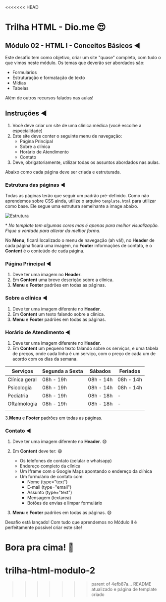 <<<<<<< HEAD
# Trilha HTML - Dio.me :heart_eyes:

## Módulo 02 - HTML I - Conceitos Básicos :arrow_backward:

Este desafio tem como objetivo, criar um site "quase" completo, com tudo o que vimos neste módulo. Os temas que deverão ser abordados são:

- Formulários
- Estruturação e formatação de texto
- Mídias
- Tabelas

Além de outros recursos falados nas aulas!

## Instruções :arrow_backward:

1. Você deve criar um site de uma clínica médica (você escolhe a especialidade)
2. Este site deve conter o seguinte menu de navegação:
   - Página Principal
   - Sobre a clínica
   - Horário de Atendimento
   - Contato
3. Deve, obrigatoriamente, utilizar todas os assuntos abordados nas aulas.

Abaixo como cada página deve ser criada e estruturada.

### Estrutura das páginas :arrow_backward:

Todas as páginas terão que seguir um padrão pré-definido. Como não aprendemos sobre CSS ainda, utilize o arquivo `template.html` para utilizar como base. Ele segue uma estrutura semelhante a image abaixo.

![Estrutura](https://i.stack.imgur.com/9jI6f.gif)

\* _No template tem algumas cores mas é apenas para melhor visualização. Fique a vontade para alterar da melhor forma._

No **Menu**, ficará localizado o menu de navegação (ah vá!), no **Header** de cada página ficará uma imagem, no **Footer** informações de contato, e o **Content** é o conteúdo de cada página.

### Página Principal :arrow_backward:

1. Deve ter uma imagem no **Header**.
2. Em **Content** uma breve descrição sobre a clínica.
3. **Menu** e **Footer** padrões em todas as páginas.

### Sobre a clínica :arrow_backward:

1. Deve ter uma imagem diferente no **Header**.
2. Em **Content** um texto falando sobre a clínica.
3. **Menu** e **Footer** padrões em todas as páginas.

### Horário de Atendimento :arrow_backward:

1. Deve ter uma imagem diferente no **Header**.
2. Em **Content** um pequeno texto falando sobre os serviços, e uma tabela de preços, onde cada linha é um serviço, com o preço de cada um de acordo com os dias da semana.

| Serviços      | Segunda a Sexta | Sábados   | Feriados  |
| ------------- | --------------- | --------- | --------- |
| Clínica geral | 08h - 19h       | 08h - 14h | 08h - 14h |
| Psicologia    | 08h - 19h       | 08h - 14h | 08h - 14h |
| Pediatria     | 08h - 19h       | 08h - 18h | -         |
| Oftalmologia  | 08h - 19h       | 08h - 18h | -         |
|               |                 |           |           |

3.**Menu** e **Footer** padrões em todas as páginas.

### Contato :arrow_backward:

1. Deve ter uma imagem diferente no **Header**. :smile:
2. Em **Content** deve ter: :smile:
   - Os telefones de contato (celular e whatsapp)
   - Endereço completo da clínica
   - Um Iframe com o Google Maps apontando o endereço da clínica
   - Um formulário de contato com:
     - Nome (type="text")
     - E-mail (type="email")
     - Assunto (type="text")
     - Mensagem (textarea)
     - Botões de envias e limpar formulário

3. **Menu** e **Footer** padrões em todas as páginas. :smile:

Desafio está lançado! Com tudo que aprendemos no Módulo II é perfeitamente possível criar este site!

Bora pra cima! :rocket:
=======
# trilha-html-modulo-2
>>>>>>> parent of 4efb87a... README atualizado e página de template criado
